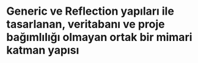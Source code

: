 # Generic ve Reflection yapıları ile tasarlanan, veritabanı ve proje bağımlılığı olmayan ortak bir mimari katman yapısı
